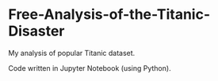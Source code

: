# Free-Analysis-of-the-Titanic-Disaster
My analysis of popular Titanic dataset.

Code written in Jupyter Notebook (using Python).
